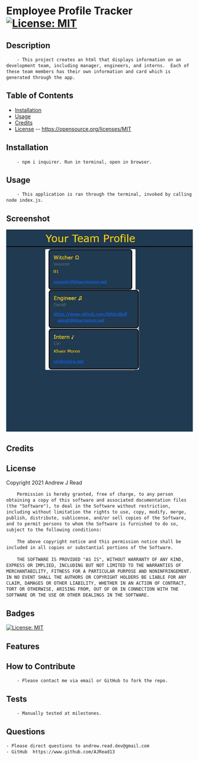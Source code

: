 # Employee Profile Tracker [![License: MIT](https://img.shields.io/badge/License-MIT-yellow.svg)](https://opensource.org/licenses/MIT)

## Description
        - This project creates an html that displays information on an development team, including manager, engineers, and interns.  Each of these team members has their own information and card which is generated through the app.
## Table of Contents
- [Installation](#installation)
- [Usage](#usage)
- [Credits](#credits)
- [License](#license) -- https://opensource.org/licenses/MIT

## Installation
        - npm i inquirer. Run in terminal, open in browser.
## Usage
        - This application is ran through the terminal, invoked by calling node index.js.
## Screenshot
![ScreenShot](assets/images/builtSS.jpg)
## Credits

## License
  Copyright 2021 Andrew J Read

        Permission is hereby granted, free of charge, to any person obtaining a copy of this software and associated documentation files (the "Software"), to deal in the Software without restriction, including without limitation the rights to use, copy, modify, merge, publish, distribute, sublicense, and/or sell copies of the Software, and to permit persons to whom the Software is furnished to do so, subject to the following conditions:
        
        The above copyright notice and this permission notice shall be included in all copies or substantial portions of the Software.
        
        THE SOFTWARE IS PROVIDED "AS IS", WITHOUT WARRANTY OF ANY KIND, EXPRESS OR IMPLIED, INCLUDING BUT NOT LIMITED TO THE WARRANTIES OF MERCHANTABILITY, FITNESS FOR A PARTICULAR PURPOSE AND NONINFRINGEMENT. IN NO EVENT SHALL THE AUTHORS OR COPYRIGHT HOLDERS BE LIABLE FOR ANY CLAIM, DAMAGES OR OTHER LIABILITY, WHETHER IN AN ACTION OF CONTRACT, TORT OR OTHERWISE, ARISING FROM, OUT OF OR IN CONNECTION WITH THE SOFTWARE OR THE USE OR OTHER DEALINGS IN THE SOFTWARE.
## Badges
 [![License: MIT](https://img.shields.io/badge/License-MIT-yellow.svg)](https://opensource.org/licenses/MIT)
## Features

## How to Contribute
        - Please contact me via email or GitHub to fork the repo.
## Tests
        - Manually tested at milestones.
## Questions
    - Please direct questions to andrew.read.dev@gmail.com    
    - GitHub  https://www.github.com/AJRead13 